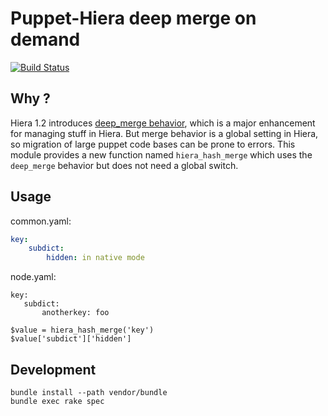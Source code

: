 # Puppet-Hiera deep merge on demand

[![Build Status](https://travis-ci.org/Gandi/puppet-hiera-deep-merge.svg?branch=master)](https://travis-ci.org/Gandi/puppet-hiera-deep-merge)

## Why ?

Hiera 1.2 introduces [deep_merge behavior](https://docs.puppetlabs.com/hiera/1/lookup_types.html#deep-merging-in-hiera--120),
which is a major enhancement for managing stuff in Hiera. But merge
behavior is a global setting in Hiera, so migration of large puppet
code bases can be prone to errors. This module provides a new
function named ``hiera_hash_merge`` which uses the `deep_merge`
behavior but does not need a global switch.

## Usage

common.yaml:
``` yaml
key:
    subdict:
        hidden: in native mode
```

node.yaml:
```
key:
   subdict:
       anotherkey: foo
```

``` puppet
$value = hiera_hash_merge('key')
$value['subdict']['hidden']
```


## Development

```
bundle install --path vendor/bundle
bundle exec rake spec
```


